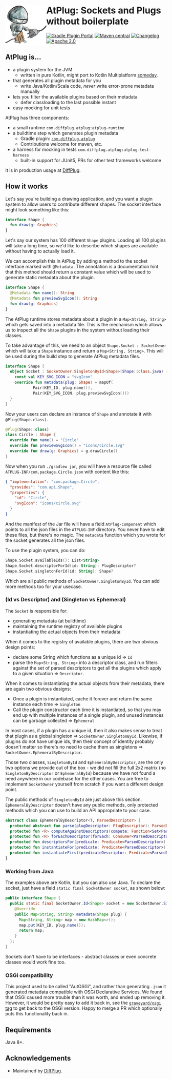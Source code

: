 # <img align="left" src="_images/logo_128.png"> AtPlug: Sockets and Plugs without boilerplate

[![Gradle Plugin Portal](https://img.shields.io/gradle-plugin-portal/v/com.diffplug.atplug?color=blue&label=gradle%20plugin%20portal)](https://plugins.gradle.org/plugin/com.diffplug.atplug)
[![Maven central](https://img.shields.io/maven-central/v/com.diffplug.atplug/atplug-runtime?color=blue&label=com.diffplug.atplug%3Aatplug-runtime)](https://search.maven.org/artifact/com.diffplug.atplug/atplug-runtime)
[![Changelog](https://img.shields.io/badge/changelog-here-blue)](CHANGELOG.md)
[![Apache 2.0](https://img.shields.io/badge/license-apache--2.0-blue.svg)](https://tldrlegal.com/license/apache-license-2.0-(apache-2.0))

## AtPlug is...

- a plugin system for the JVM
  - written in pure Kotlin, might port to Kotlin Multiplatform [someday](https://github.com/diffplug/atplug/issues/1).
- that generates all plugin metadata for you
  - write Java/Kotlin/Scala code, *never* write error-prone metadata manually
- lets you filter the available plugins based on their metadata
  - defer classloading to the last possible instant
- easy mocking for unit tests

AtPlug has three components:

- a small runtime `com.diffplug.atplug:atplug-runtime`
- a buildtime step which generates plugin metadata
  - Gradle plugin: [`com.diffplug.atplug`](https://plugins.gradle.org/plugin/com.diffplug.atplug)
  - Contributions welcome for maven, etc.
- a harness for mocking in tests `com.diffplug.atplug:atplug-test-harness`
  - built-in support for JUnit5, PRs for other test frameworks welcome

It is in production usage at [DiffPlug](https://www.diffplug.com).

## How it works

Let's say you're building a drawing application, and you want a plugin system to allow users to contribute different shapes. The socket interface might look something like this:

```kotlin
interface Shape {
  fun draw(g: Graphics)
}
```

Let's say our system has 100 different `Shape` plugins.  Loading all 100 plugins will take a long time, so we'd like to describe which shapes are available without having to actually load it.

We can accomplish this in AtPlug by adding a method to the socket interface marked with `@Metadata`.  The annotation is a documentation hint that this method should return a constant value which will be used to generate static metadata about the plugin.

```kotlin
interface Shape {
  @Metadata fun name(): String
  @Metadata fun previewSvgIcon(): String
  fun draw(g: Graphics)
}
```

The AtPlug runtime stores metadata about a plugin in a `Map<String, String>` which gets saved into a metadata file.  This is the mechanism which allows us to inspect all the `Shape` plugins in the system without loading their classes.

To take advantage of this, we need to an object `Shape.Socket : SocketOwner` which will take a `Shape` instance and return a `Map<String, String>`.  This will be used during the build step to generate AtPlug metadata files.

```kotlin
interface Shape {
  object Socket : SocketOwner.SingletonById<Shape>(Shape::class.java) {
    const val KEY_SVG_ICON = "svgIcon"
    override fun metadata(plug: Shape) = mapOf(
            Pair(KEY_ID, plug.name()),
            Pair(KEY_SVG_ICON, plug.previewSvgIcon()))
  }
}
```

Now your users can declare an instance of `Shape` and annotate it with `@Plug(Shape.class)`.

```kotlin
@Plug(Shape::class)
class Circle : Shape {
  override fun name() = "Circle"
  override fun previewSvgIcon() = "icons/circle.svg"
  override fun draw(g: Graphics) = g.drawCircle()
}
```

Now when you run `./gradlew jar`, you will have a resource file called `ATPLUG-INF/com.package.Circle.json` with content like this:

```json
{ "implementation": "com.package.Circle",
  "provides": "com.api.Shape",
  "properties": {
    "id": "Circle",
    "svgIcon": "icons/circle.svg"
  }
}
```

And the manifest of the Jar file will have a field `AtPlug-Component` which points to all the json files in the `ATPLUG-INF` directory. You never have to edit these files, but there's no magic. The `metadata` function which you wrote for the socket generates all the json files.

To use the plugin system, you can do:

```kotlin
Shape.Socket.availableIds(): List<String>
Shape.Socket.descriptorForId(id: String): PlugDescriptor?
Shape.Socket.singletonForId(id: String): Shape?
```

Which are all public methods of `SocketOwner.SingletonById`. You can add more methods too for your usecase.

### (Id vs Descriptor) and (Singleton vs Ephemeral)

The `Socket` is responsible for:

- generating metadata (at buildtime)
- maintaining the runtime registry of available plugins
- instantiating the actual objects from their metadata

When it comes to the registry of available plugins, there are two obvious design points:

- declare some String which functions as a unique id => `Id`
- parse the `Map<String, String>` into a descriptor class, and run filters against the set of parsed descriptors to get all the plugins which apply to a given situation => `Descriptor`.

When it comes to instantiating the actual objects from their metadata, there are again two obvious designs:

- Once a plugin is instantiated, cache it forever and return the same instance each time => `Singleton`
- Call the plugin constructor each time it is instantiated, so that you may end up with multiple instances of a single plugin, and unused instances can be garbage collected => `Ephemeral`

In most cases, if a plugin has a unique id, then it also makes sense to treat that plugin as a global singleton => `SocketOwner.SingletonById`. Likewise, if plugins do not have unique ids, then their concept of identity probably doesn't matter so there's no need to cache them as singletons => `SocketOwner.EphemeralByDescriptor`.

Those two classes, `SingletonById` and `EphemeralByDescriptor`, are the only two options we provide out of the box - we did not fill the full 2x2 matrix (no `SingletonByDescriptor` or `EphemeralById`) because we have not found a need anywhere in our codebase for the other cases. You are free to implement `SocketOwner` yourself from scratch if you want a different design point.

The public methods of `SingletonById` are just above this section. `EphemeralByDescriptor` doesn't have any public methods, only protected methods which you can use to build an API appropriate to your case.

```kotlin
abstract class EphemeralByDescriptor<T, ParsedDescriptor> {
  protected abstract fun parse(plugDescriptor: PlugDescriptor): ParsedDescriptor
  protected fun <R> computeAgainstDescriptors(compute: Function<Set<ParsedDescriptor>, R>) : R
  protected fun <R> forEachDescriptor(forEach: Consumer<ParsedDescriptor>)
  protected fun descriptorsFor(predicate: Predicate<ParsedDescriptor>): List<ParsedDescriptor>
  protected fun instantiateFor(predicate: Predicate<ParsedDescriptor>): List<T>
  protected fun instantiateFirst(predicateDescriptor: Predicate<ParsedDescriptor>, order: Comparator<ParsedDescriptor>, predicateInstance: Predicate<T>): T?
}
```

### Working from Java

The examples above are Kotlin, but you can also use Java. To declare the socket, just have a field `static final SocketOwner socket`, as shown below:

```java
public interface Shape {
  public static final SocketOwner.Id<Shape> socket = new SocketOwner.SingletonId<Shape>(Shape.class) {
    @Override
    public Map<String, String> metadata(Shape plug) {
      Map<String, String> map = new HashMap<>();
      map.put(KEY_ID, plug.name());
      return map;
    }
  };
}
```

Sockets don't have to be interfaces - abstract classes or even concrete classes would work fine too.

### OSGi compatibility

This project used to be called "AutOSGi", and rather than generating `.json` it generated metadata compatible with OSGi Declarative Services. We found that OSGi caused more trouble than it was worth, and ended up removing it. However, it would be pretty easy to add it back in, see the [`graveyard/osgi` tag](https://github.com/diffplug/atplug/releases/tag/graveyard%2Fosgi) to get back to the OSGi version. Happy to merge a PR which optionally puts this functionality back in.

## Requirements

Java 8+.

## Acknowledgements

* Maintained by [DiffPlug](http://www.diffplug.com/).
